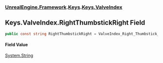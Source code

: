 ### [UnrealEngine.Framework](./UnrealEngine-Framework.md 'UnrealEngine.Framework').[Keys](./Keys.md 'UnrealEngine.Framework.Keys').[Keys.ValveIndex](./Keys-ValveIndex.md 'UnrealEngine.Framework.Keys.ValveIndex')
## Keys.ValveIndex.RightThumbstickRight Field
  
```csharp
public const string RightThumbstickRight = ValveIndex_Right_Thumbstick_Right;
```
#### Field Value
[System.String](https://docs.microsoft.com/en-us/dotnet/api/System.String 'System.String')  
